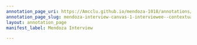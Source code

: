 ```yaml
---
annotation_page_uri: https://Amcclu.github.io/mendoza-1018/annotations/mendoza-interview-canvas-1-interviewee--contextualizing--gesturing--body-language--smiling--shaking-head---reminiscing.json
annotation_page_slug: mendoza-interview-canvas-1-interviewee--contextualizing--gesturing--body-language--smiling--shaking-head---reminiscing
layout: annotation_page
manifest_label: Mendoza Interview

---
```

